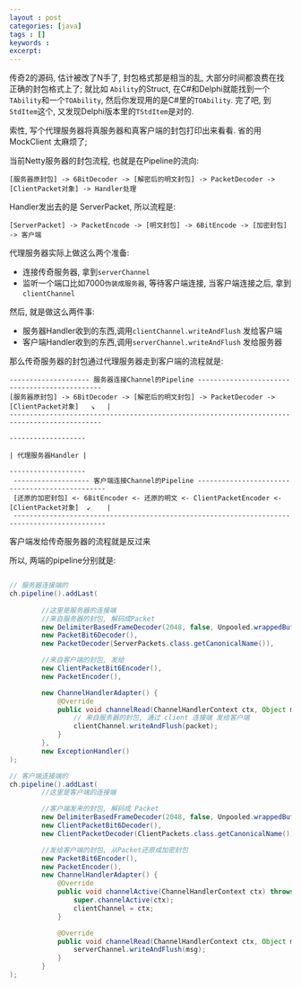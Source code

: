 ```yaml
---
layout : post
categories: [java]
tags : []
keywords : 
excerpt: 
---
```




传奇2的源码, 估计被改了N手了, 封包格式那是相当的乱, 大部分时间都浪费在找正确的封包格式上了; 就比如 `Ability`的Struct, 在C#和Delphi就能找到一个`TAbility`和一个`TOAbility`, 然后你发现用的是C#里的`TOAbility`. 完了吧, 到`StdItem`这个, 又发现Delphi版本里的`TStdItem`是对的.

索性, 写个代理服务器将真服务器和真客户端的封包打印出来看看. 省的用MockClient 太麻烦了;

当前Netty服务器的封包流程, 也就是在Pipeline的流向:

```
[服务器原封包] -> 6BitDecoder -> [解密后的明文封包] -> PacketDecoder -> [ClientPacket对象] -> Handler处理
```

Handler发出去的是 ServerPacket, 所以流程是:

```
[ServerPacket] -> PacketEncode -> [明文封包] -> 6BitEncode -> [加密封包] -> 客户端
```

代理服务器实际上做这么两个准备:

- 连接传奇服务器, 拿到`serverChannel`
- 监听一个端口比如7000`伪装成服务器`, 等待客户端连接, 当客户端连接之后, 拿到`clientChannel`

然后, 就是做这么两件事:

- 服务器Handler收到的东西,调用`clientChannel.writeAndFlush` 发给客户端
- 客户端Handler收到的东西,调用`serverChannel.writeAndFlush` 发给服务器

那么传奇服务器的封包通过代理服务器走到客户端的流程就是:

```
-------------------- 服务器连接Channel的Pipeline ----------------------------------------------
[服务器原封包] -> 6BitDecoder -> [解密后的明文封包] -> PacketDecoder -> [ClientPacket对象]   ↘   |
---------------------------------------------------------------------------------------------
                                                                                -------------------
                                                                                | 代理服务器Handler |
                                                                                -------------------
 ------------------- 客户端连接Channel的Pipeline -----------------------------------------------
 [还原的加密封包] <- 6BitEncoder <- 还原的明文 <- ClientPacketEncoder <- [ClientPacket对象]  ↙    |
 ---------------------------------------------------------------------------------------------
```

客户端发给传奇服务器的流程就是反过来

所以, 两端的pipeline分别就是:

```java

// 服务器连接端的
ch.pipeline().addLast(
		
		//这里是服务器的连接端
		//来自服务器的封包, 解码成Packet
		new DelimiterBasedFrameDecoder(2048, false, Unpooled.wrappedBuffer(new byte[]{'!'})),
		new PacketBit6Decoder(),
		new PacketDecoder(ServerPackets.class.getCanonicalName()),

		//来自客户端的封包, 发给
		new ClientPacketBit6Encoder(),
		new PacketEncoder(),

		new ChannelHandlerAdapter() {
			@Override
			public void channelRead(ChannelHandlerContext ctx, Object msg) throws Exception {
				// 来自服务器的封包, 通过 client 连接端 发给客户端
				clientChannel.writeAndFlush(packet);
			}
		},
		new ExceptionHandler()
);

// 客户端连接端的
ch.pipeline().addLast(
		//这里是客户端的连接端

		//客户端发来的封包, 解码成 Packet
		new DelimiterBasedFrameDecoder(2048, false, Unpooled.wrappedBuffer(new byte[]{'!'})),
		new ClientPacketBit6Decoder(),
		new ClientPacketDecoder(ClientPackets.class.getCanonicalName()),

		//发给客户端的封包, 从Packet还原成加密封包
		new PacketBit6Encoder(),
		new PacketEncoder(),
		new ChannelHandlerAdapter() {
			@Override
			public void channelActive(ChannelHandlerContext ctx) throws Exception {
				super.channelActive(ctx);
				clientChannel = ctx;
			}

			@Override
			public void channelRead(ChannelHandlerContext ctx, Object msg) throws Exception {
				serverChannel.writeAndFlush(msg);
			}
		}
);

```














